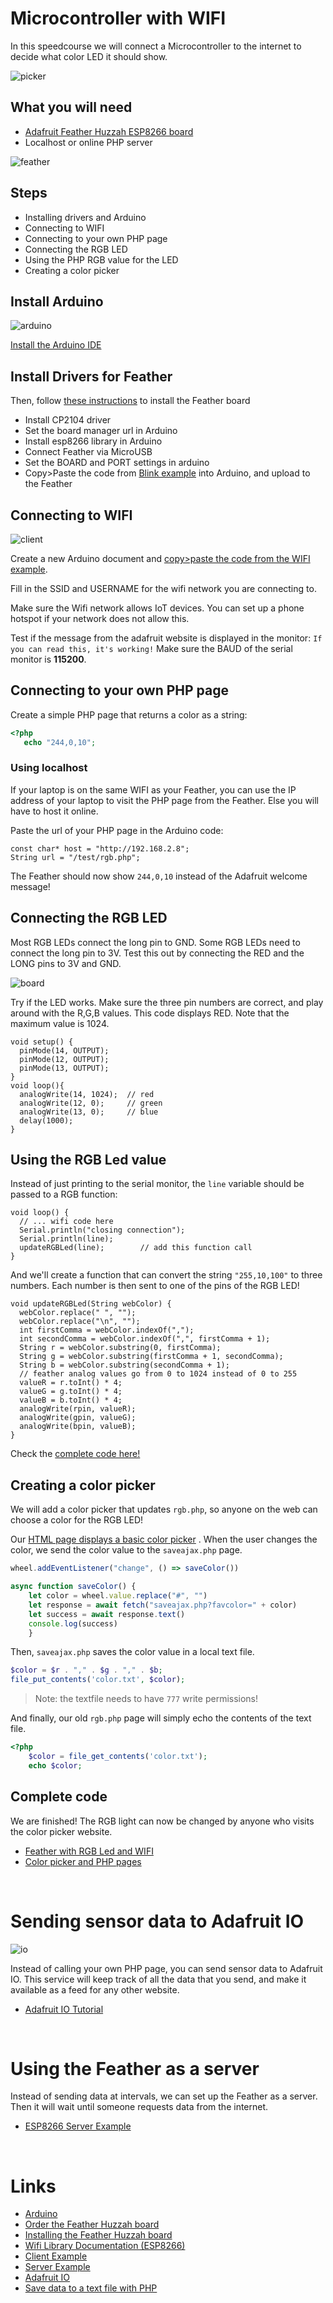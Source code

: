 # Microcontroller with WIFI

In this speedcourse we will connect a Microcontroller to the internet to decide what color LED it should show.

![picker](./colorpicker.png)

## What you will need

- [Adafruit Feather Huzzah ESP8266 board](https://learn.adafruit.com/adafruit-feather-huzzah-esp8266?view=all)
- Localhost or online PHP server

![feather](./feather.jpg)

## Steps

- Installing drivers and Arduino
- Connecting to WIFI
- Connecting to your own PHP page
- Connecting the RGB LED
- Using the PHP RGB value for the LED
- Creating a color picker

## Install Arduino

![arduino](./arduino-logo.png)

[Install the Arduino IDE](https://www.arduino.cc/en/main/software)

## Install Drivers for Feather

Then, follow [these instructions](https://learn.adafruit.com/adafruit-feather-huzzah-esp8266/using-arduino-ide) to install the Feather board

 - Install CP2104 driver
 - Set the board manager url in Arduino
 - Install esp8266 library in Arduino
 - Connect Feather via MicroUSB
 - Set the BOARD and PORT settings in arduino
 - Copy>Paste the code from [Blink example](./feather/blinktest.ino) into Arduino, and upload to the Feather

## Connecting to WIFI

![client](./esp8266-client.png)

Create a new Arduino document and [copy>paste the code from the WIFI example](./feather/wifitest.ino).

Fill in the SSID and USERNAME for the wifi network you are connecting to.

Make sure the Wifi network allows IoT devices. You can set up a phone hotspot if your network does not allow this.

Test if the message from the adafruit website is displayed in the monitor: `If you can read this, it's working!` Make sure the BAUD of the serial monitor is **115200**.

## Connecting to your own PHP page

Create a simple PHP page that returns a color as a string:

```php
<?php
   echo "244,0,10";
```
### Using localhost

If your laptop is on the same WIFI as your Feather, you can use the IP address of your laptop to visit the PHP page from the Feather. Else you will have to host it online.

Paste the url of your PHP page in the Arduino code:

```arduino
const char* host = "http://192.168.2.8";
String url = "/test/rgb.php";
```

The Feather should now show `244,0,10` instead of the Adafruit welcome message!

## Connecting the RGB LED

Most RGB LEDs connect the long pin to GND. Some RGB LEDs need to connect the long pin to 3V. Test this out by connecting the RED and the LONG pins to 3V and GND. 

![board](feather3.png)

Try if the LED works. Make sure the three pin numbers are correct, and play around with the R,G,B values. This code displays RED. Note that the maximum value is 1024.

```arduino
void setup() {
  pinMode(14, OUTPUT);
  pinMode(12, OUTPUT);
  pinMode(13, OUTPUT);
}
void loop(){
  analogWrite(14, 1024);  // red
  analogWrite(12, 0);     // green
  analogWrite(13, 0);     // blue
  delay(1000);
}
```

## Using the RGB Led value

Instead of just printing to the serial monitor, the `line` variable should be passed to a RGB function:

```arduino
void loop() {
  // ... wifi code here
  Serial.println("closing connection");
  Serial.println(line);
  updateRGBLed(line);        // add this function call
}
```
And we'll create a function that can convert the string `"255,10,100"` to three numbers. Each number is then sent to one of the pins of the RGB LED!
```arduino
void updateRGBLed(String webColor) {
  webColor.replace(" ", "");
  webColor.replace("\n", "");
  int firstComma = webColor.indexOf(",");
  int secondComma = webColor.indexOf(",", firstComma + 1);
  String r = webColor.substring(0, firstComma);
  String g = webColor.substring(firstComma + 1, secondComma);
  String b = webColor.substring(secondComma + 1);
  // feather analog values go from 0 to 1024 instead of 0 to 255
  valueR = r.toInt() * 4;
  valueG = g.toInt() * 4;
  valueB = b.toInt() * 4;
  analogWrite(rpin, valueR);
  analogWrite(gpin, valueG);
  analogWrite(bpin, valueB);
}
```
Check the [complete code here!](./feather/feather_rgbled.ino)

## Creating a color picker

We will add a color picker that updates `rgb.php`, so anyone on the web can choose a color for the RGB LED!

Our [HTML page displays a basic color picker](./website.color.html) . When the user changes the color, we send the color value to the `saveajax.php` page.

```javascript
wheel.addEventListener("change", () => saveColor())

async function saveColor() {
    let color = wheel.value.replace("#", "")
    let response = await fetch("saveajax.php?favcolor=" + color)
    let success = await response.text()
    console.log(success)
    }
```

Then, `saveajax.php` saves the color value  in a local text file.

```php
$color = $r . "," . $g . "," . $b;
file_put_contents('color.txt', $color);
```

> Note: the textfile needs to have `777` write permissions!

And finally, our old `rgb.php` page will simply echo the contents of the text file.

```php
<?php
    $color = file_get_contents('color.txt');
    echo $color;
```

## Complete code

We are finished! The RGB light can now be changed by anyone who visits the color picker website.

- [Feather with RGB Led and WIFI](./feather/feather_rgbled.ino)
- [Color picker and PHP pages](./website)

<br>

# Sending sensor data to Adafruit IO

![io](./io.png)

Instead of calling your own PHP page, you can send sensor data to Adafruit IO. This service will keep track of all the data that you send, and make it available as a feed for any other website.

- [Adafruit IO Tutorial](https://learn.adafruit.com/adafruit-io-basics-analog-output?view=all)

<br>

# Using the Feather as a server

Instead of sending data at intervals, we can set up the Feather as a server. Then it will wait until someone requests data from the internet.

- [ESP8266 Server Example](https://arduino-esp8266.readthedocs.io/en/latest/esp8266wifi/server-examples.html)

<br>

# Links

- [Arduino](https://www.arduino.cc)
- [Order the Feather Huzzah board](https://www.adafruit.com/product/2821)
- [Installing the Feather Huzzah board](https://learn.adafruit.com/adafruit-feather-huzzah-esp8266?view=all)
- [Wifi Library Documentation (ESP8266)](https://arduino-esp8266.readthedocs.io/en/latest/)
- [Client Example](https://arduino-esp8266.readthedocs.io/en/latest/esp8266wifi/client-examples.html)
- [Server Example](https://arduino-esp8266.readthedocs.io/en/latest/esp8266wifi/server-examples.html)
- [Adafruit IO](https://learn.adafruit.com/adafruit-io-basics-analog-output?view=all)
- [Save data to a text file with PHP](https://www.w3schools.com/php/func_filesystem_file_put_contents.asp)